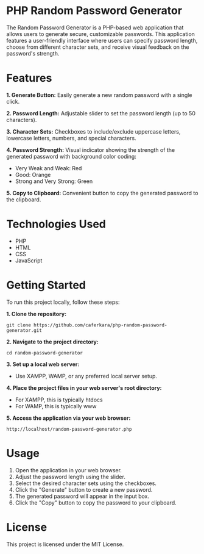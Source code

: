 # PHP Random Password Generator

The Random Password Generator is a PHP-based web application that allows users to generate secure, customizable passwords. This application features a user-friendly interface where users can specify password length, choose from different character sets, and receive visual feedback on the password's strength.

# Features

**1. Generate Button:** Easily generate a new random password with a single click.

**2. Password Length:** Adjustable slider to set the password length (up to 50 characters).

**3. Character Sets:** Checkboxes to include/exclude uppercase letters, lowercase letters, numbers, and special characters.

**4. Password Strength:** Visual indicator showing the strength of the generated password with background color coding:
- Very Weak and Weak: Red
- Good: Orange
- Strong and Very Strong: Green
  
**5. Copy to Clipboard:** Convenient button to copy the generated password to the clipboard.

# Technologies Used

- PHP
- HTML
- CSS
- JavaScript

# Getting Started

To run this project locally, follow these steps:

**1. Clone the repository:**

`git clone https://github.com/caferkara/php-random-password-generator.git`

**2. Navigate to the project directory:**

`cd random-password-generator`

**3. Set up a local web server:**

- Use XAMPP, WAMP, or any preferred local server setup.

**4. Place the project files in your web server's root directory:**

- For XAMPP, this is typically htdocs
- For WAMP, this is typically www

**5. Access the application via your web browser:**

`http://localhost/random-password-generator.php`

# Usage

1. Open the application in your web browser.
2. Adjust the password length using the slider.
3. Select the desired character sets using the checkboxes.
4. Click the "Generate" button to create a new password.
5. The generated password will appear in the input box.
6. Click the "Copy" button to copy the password to your clipboard.

# License

This project is licensed under the MIT License.
